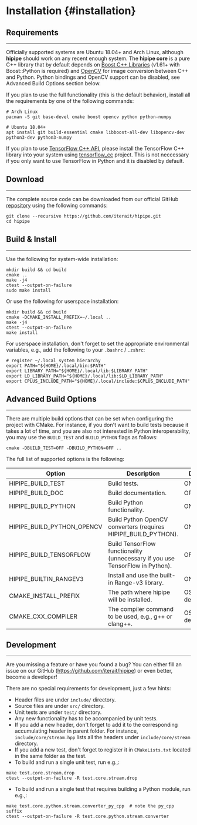 Installation {#installation}
============

Requirements
------------
---

Officially supported systems are Ubuntu 18.04+ and Arch Linux, although __hipipe__ should
work on any recent enough system. The __hipipe core__ is a pure C++ library that by default 
depends on [Boost C++ Libraries](http://www.boost.org/) (v1.61+ with Boost::Python
is required) and [OpenCV](http://opencv.org/) for image conversion between C++ and Python.
Python bindings and OpenCV support can be disabled, see Advanced Build Options section below.

If you plan to use the full functionality (this is the default behavior),
install all the requirements by one of the following commands:

```
# Arch Linux
pacman -S git base-devel cmake boost opencv python python-numpy

# Ubuntu 18.04+
apt install git build-essential cmake libboost-all-dev libopencv-dev python3-dev python3-numpy
```

If you plan to use [TensorFlow C++ API](https://www.tensorflow.org/api_guides/cc/guide),
please install the TensorFlow C++ library into your system using
[tensorflow_cc](https://github.com/FloopCZ/tensorflow_cc) project. This is not neccessary
if you only want to use TensorFlow in Python and it is disabled by default.

Download
--------
---

The complete source code can be downloaded from our official GitHub
[repository](https://github.com/iterait/hipipe) using the following commands:

```
git clone --recursive https://github.com/iterait/hipipe.git
cd hipipe
```

Build & Install
---------------
---

Use the following for system-wide installation:

```
mkdir build && cd build
cmake ..
make -j4
ctest --output-on-failure
sudo make install
```

Or use the following for userspace installation:

```
mkdir build && cd build
cmake -DCMAKE_INSTALL_PREFIX=~/.local ..
make -j4
ctest --output-on-failure
make install
```

For userspace installation, don't forget to set the appropriate
environmental variables, e.g., add the following to your `.bashrc` / `.zshrc`:
```
# register ~/.local system hierarchy
export PATH="${HOME}/.local/bin:$PATH"
export LIBRARY_PATH="${HOME}/.local/lib:$LIBRARY_PATH"
export LD_LIBRARY_PATH="${HOME}/.local/lib:$LD_LIBRARY_PATH"
export CPLUS_INCLUDE_PATH="${HOME}/.local/include:$CPLUS_INCLUDE_PATH"
```

Advanced Build Options
----------------------
---

There are multiple build options that can be set when configuring the project
with CMake. For instance, if you don't want to build tests because it takes a
lot of time, and you are also not interested in Python interoperability,
you may use the `BUILD_TEST` and `BUILD_PYTHON` flags as follows:

```
cmake -DBUILD_TEST=OFF -DBUILD_PYTHON=OFF ..
```

The full list of supported options is the following:

| Option                     | Description                                                                   | Default      |
|----------------------------|-------------------------------------------------------------------------------|--------------|
| HIPIPE_BUILD_TEST          | Build tests.                                                                  | ON           |
| HIPIPE_BUILD_DOC           | Build documentation.                                                          | OFF          |
| HIPIPE_BUILD_PYTHON        | Build Python functionality.                                                   | ON           |
| HIPIPE_BUILD_PYTHON_OPENCV | Build Python OpenCV converters (requires HIPIPE_BUILD_PYTHON).                | ON           |
| HIPIPE_BUILD_TENSORFLOW    | Build TensorFlow functionality (unnecessary if you use TensorFlow in Python). | OFF          |
| HIPIPE_BUILTIN_RANGEV3     | Install and use the built-in Range-v3 library.                                | ON           |
| CMAKE_INSTALL_PREFIX       | The path where hipipe will be installed.                                      | OS-dependent |
| CMAKE_CXX_COMPILER         | The compiler command to be used, e.g., g++ or clang++.                        | OS-dependent |

Development
-----------
---

Are you missing a feature or have you found a bug? You can either fill an issue on our
GitHub (https://github.com/iterait/hipipe) or even better, become a developer!

There are no special requirements for development, just a few hints:
- Header files are under `include/` directory.
- Source files are under `src/` directory.
- Unit tests are under `test/` directory.
- Any new functionality has to be accompanied by unit tests.
- If you add a new header, don't forget to add it to the corresponding accumulating header in parent folder.
  For instance, `include/core/stream.hpp` lists all the headers under `include/core/stream` directory.
- If you add a new test, don't forget to register it in `CMakeLists.txt` located in the same folder as the test.
- To build and run a single unit test, run e.g.,:
```
make test.core.stream.drop
ctest --output-on-failure -R test.core.stream.drop
```
- To build and run a single test that requires building a Python module, run e.g.,:
```
make test.core.python.stream.converter_py_cpp  # note the py_cpp suffix
ctest --output-on-failure -R test.core.python.stream.converter
```
